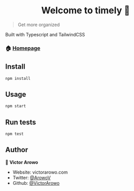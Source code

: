 <h1 align="center">Welcome to timely 👋</h1>

> Get more organized

Built with Typescript and TailwindCSS

### 🏠 [Homepage](www.gettimely.now.sh)

## Install

```sh
npm install
```

## Usage

```sh
npm start
```

## Run tests

```sh
npm test
```

## Author

👤 **Victor Arowo**

- Website: victorarowo.com
- Twitter: [@ArowoV](https://twitter.com/ArowoV)
- Github: [@VictorArowo](https://github.com/VictorArowo)
